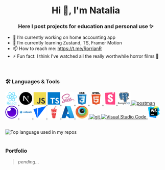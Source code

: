 <h1 align="center">Hi 👋, I'm Natalia</h1>
<h3 align="center">Here I post projects for education and personal use ✨</h3>

- 🔭 I’m currently working on home accounting app
- 🌱 I’m currently learning Zustand, TS, Framer Motion
- 📫 How to reach me:  https://t.me/RorrianR
- ⚡ Fun fact: I think I've watched all the really worthwhile horror films 🤔
<!-- - 💻 Read more about my projects at [rorrian.com](https://www.rorrian.com/#portfolio) -->   
<br />

<!-- https://github.com/devicons/devicon/tree/v2.16.0/icons -->  
<h3>🛠️ Languages & Tools</h3>
<p>
  <a href="https://reactjs.org/" target="_blank"> <img src="https://raw.githubusercontent.com/devicons/devicon/master/icons/react/react-original-wordmark.svg" alt="react" width="40" height="40"/> </a>
  <a href="https://nextjs.org/" target="_blank"> <img src="https://github.com/devicons/devicon/blob/v2.16.0/icons/nextjs/nextjs-original.svg" alt="nextjs" width="40" height="40"/> </a>
  <a href="https://developer.mozilla.org/en-US/docs/Web/JavaScript" target="_blank"> <img src="https://raw.githubusercontent.com/devicons/devicon/master/icons/javascript/javascript-original.svg" alt="javascript" width="40" height="40"/> </a>
  <a href="https://www.typescriptlang.org/" target="_blank"> <img src="https://raw.githubusercontent.com/devicons/devicon/master/icons/typescript/typescript-original.svg" alt="typescript" width="40" height="40"/> </a>  
  <a href="https://sass-lang.com" target="_blank"> <img src="https://raw.githubusercontent.com/devicons/devicon/master/icons/sass/sass-original.svg" alt="sass" width="40" height="40"/> </a>
  <a href="https://www.w3schools.com/css/" target="_blank"> <img src="https://raw.githubusercontent.com/devicons/devicon/master/icons/css3/css3-original-wordmark.svg" alt="css3" width="40" height="40"/> </a> 
  <a href="https://www.w3.org/html/" target="_blank"> <img src="https://raw.githubusercontent.com/devicons/devicon/master/icons/html5/html5-original-wordmark.svg" alt="html5" width="40" height="40"/> </a>
  <a href="https://storybook.js.org/" target="_blank"> <img src="https://github.com/devicons/devicon/blob/v2.16.0/icons/storybook/storybook-original.svg" alt="storybook" width="40" height="40"/> </a>
  <a href="https://www.postgresql.org" target="_blank"> <img src="https://raw.githubusercontent.com/devicons/devicon/master/icons/postgresql/postgresql-original-wordmark.svg" alt="postgresql" width="40" height="40"/> </a> 
  <a href="https://postman.com" target="_blank"> <img src="https://www.vectorlogo.zone/logos/getpostman/getpostman-icon.svg" alt="postman" width="40" height="40"/> </a> 
  <a href="https://insomnia.rest/" target="_blank"> <img src="https://github.com/devicons/devicon/blob/v2.16.0/icons/insomnia/insomnia-original.svg" alt="insomnia" width="40" height="40"/> </a> 
  <a href="https://webpack.js.org" target="_blank"> <img src="https://raw.githubusercontent.com/devicons/devicon/d00d0969292a6569d45b06d3f350f463a0107b0d/icons/webpack/webpack-original-wordmark.svg" alt="webpack" width="40" height="40"/> </a>
  <a href="https://vitejs.dev/" target="_blank"> <img src="https://github.com/devicons/devicon/blob/v2.16.0/icons/vite/vite-original.svg" alt="vite" width="40" height="40"/> </a>
  <a href="https://gulpjs.com/" target="_blank"> <img src="https://github.com/devicons/devicon/blob/v2.16.0/icons/gulp/gulp-plain.svg" alt="gulp" width="40" height="40"/> </a>
  <a href="https://azure.microsoft.com/" target="_blank"> <img src="https://github.com/devicons/devicon/blob/v2.16.0/icons/azure/azure-original.svg" alt="azure" width="40" height="40"/> </a> 
  <a href="https://www.browserstack.com/" target="_blank"> <img src="https://github.com/devicons/devicon/blob/v2.16.0/icons/browserstack/browserstack-original.svg" alt="browserstack" width="40" height="40"/> </a> 
  <a href="https://git-scm.com/" target="_blank"> <img src="https://www.vectorlogo.zone/logos/git-scm/git-scm-icon.svg" alt="git" width="40" height="40"/> </a> 
  <a href="https://code.visualstudio.com/" target="_blank"> <img src="https://cdn.jsdelivr.net/gh/devicons/devicon/icons/vscode/vscode-original.svg" alt="Visual Studio Code" width="40" height="40"/> </a> 
  <a href="https://www.jetbrains.com/webstorm/" target="_blank"> <img src="https://github.com/devicons/devicon/blob/v2.16.0/icons/webstorm/webstorm-original.svg" alt="webstorm" width="40" height="40"/> </a>
</p>
<br />

<div align="left">
  <img width="" src="https://github-readme-stats.vercel.app/api/top-langs/?username=Rorrian&layout=donut&card_width=300" alt="Top language used in my repos" />
</div>
<br />


### Portfolio
> *pending...*

<!--

[![Top Langs](https://github-readme-stats.vercel.app/api/top-langs/?username=Rorrian&layout=donut)](https://github.com/anuraghazra/github-readme-stats)

<details>
  <summary><b>1</b></summary>
  <br/>
</details>
-->
